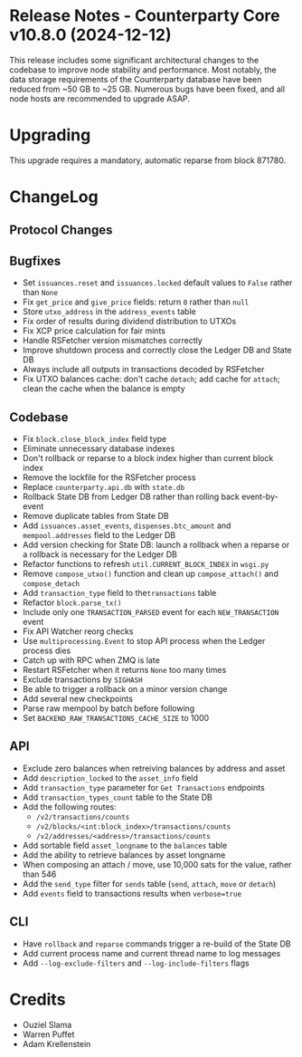 # Release Notes - Counterparty Core v10.8.0 (2024-12-12)

This release includes some significant architectural changes to the codebase to improve node stability and performance. Most notably, the data storage requirements of the Counterparty database have been reduced from ~50 GB to ~25 GB. Numerous bugs have been fixed, and all node hosts are recommended to upgrade ASAP.


# Upgrading

This upgrade requires a mandatory, automatic reparse from block 871780.


# ChangeLog

## Protocol Changes

## Bugfixes

- Set `issuances.reset` and `issuances.locked` default values to `False` rather than `None`
- Fix `get_price` and `give_price` fields: return `0` rather than `null`
- Store `utxo_address` in the `address_events` table
- Fix order of results during dividend distribution to UTXOs
- Fix XCP price calculation for fair mints
- Handle RSFetcher version mismatches correctly
- Improve shutdown process and correctly close the Ledger DB and State DB
- Always include all outputs in transactions decoded by RSFetcher
- Fix UTXO balances cache: don't cache `detach`; add cache for `attach`; clean the cache when the balance is empty

## Codebase

- Fix `block.close_block_index` field type
- Eliminate unnecessary database indexes
- Don't rollback or reparse to a block index higher than current block index
- Remove the lockfile for the RSFetcher process
- Replace `counterparty.api.db` with `state.db`
- Rollback State DB from Ledger DB rather than rolling back event-by-event
- Remove duplicate tables from State DB
- Add `issuances.asset_events`, `dispenses.btc_amount` and `mempool.addresses` field to the Ledger DB
- Add version checking for State DB: launch a rollback when a reparse or a rollback is necessary for the Ledger DB
- Refactor functions to refresh `util.CURRENT_BLOCK_INDEX` in `wsgi.py`
- Remove `compose_utxo()` function and clean up `compose_attach()` and `compose_detach`
- Add `transaction_type` field to the`transactions` table
- Refactor `block.parse_tx()`
- Include only one `TRANSACTION_PARSED` event for each `NEW_TRANSACTION` event
- Fix API Watcher reorg checks
- Use `multiprocessing.Event` to stop API process when the Ledger process dies
- Catch up with RPC when ZMQ is late
- Restart RSFetcher when it returns `None` too many times
- Exclude transactions by `SIGHASH`
- Be able to trigger a rollback on a minor version change
- Add several new checkpoints
- Parse raw mempool by batch before following
- Set `BACKEND_RAW_TRANSACTIONS_CACHE_SIZE` to 1000

## API

- Exclude zero balances when retreiving balances by address and asset
- Add `description_locked` to the `asset_info` field
- Add `transaction_type` parameter for `Get Transactions` endpoints
- Add `transaction_types_count` table to the State DB
- Add the following routes:
    - `/v2/transactions/counts`
    - `/v2/blocks/<int:block_index>/transactions/counts`
    - `/v2/addresses/<address>/transactions/counts`
- Add sortable field `asset_longname` to the `balances` table
- Add the ability to retrieve balances by asset longname
- When composing an attach / move, use 10,000 sats for the value, rather than 546
- Add the `send_type` filter for `sends` table (`send`, `attach`, `move` or `detach`)
- Add `events` field to transactions results when `verbose=true`

## CLI

- Have `rollback` and `reparse` commands trigger a re-build of the State DB
- Add current process name and current thread name to log messages
- Add `--log-exclude-filters` and `--log-include-filters` flags


# Credits

- Ouziel Slama
- Warren Puffet
- Adam Krellenstein
